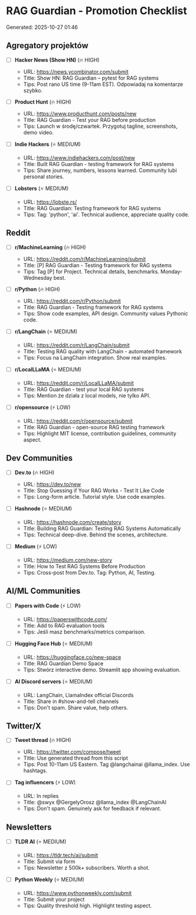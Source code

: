 # RAG Guardian - Promotion Checklist

Generated: 2025-10-27 01:46

## Agregatory projektów

- [ ] **Hacker News (Show HN)** (🔥 HIGH)
  - URL: https://news.ycombinator.com/submit
  - Title: Show HN: RAG Guardian – pytest for RAG systems
  - Tips: Post rano US time (9-11am EST). Odpowiadaj na komentarze szybko.

- [ ] **Product Hunt** (🔥 HIGH)
  - URL: https://www.producthunt.com/posts/new
  - Title: RAG Guardian - Test your RAG before production
  - Tips: Launch w środę/czwartek. Przygotuj tagline, screenshots, demo video.

- [ ] **Indie Hackers** (⭐ MEDIUM)
  - URL: https://www.indiehackers.com/post/new
  - Title: Built RAG Guardian - testing framework for RAG systems
  - Tips: Share journey, numbers, lessons learned. Community lubi personal stories.

- [ ] **Lobsters** (⭐ MEDIUM)
  - URL: https://lobste.rs/
  - Title: RAG Guardian: Testing framework for RAG systems
  - Tips: Tag: 'python', 'ai'. Technical audience, appreciate quality code.

## Reddit

- [ ] **r/MachineLearning** (🔥 HIGH)
  - URL: https://reddit.com/r/MachineLearning/submit
  - Title: [P] RAG Guardian - Testing framework for RAG systems
  - Tips: Tag [P] for Project. Technical details, benchmarks. Monday-Wednesday best.

- [ ] **r/Python** (🔥 HIGH)
  - URL: https://reddit.com/r/Python/submit
  - Title: RAG Guardian - Testing framework for RAG systems
  - Tips: Show code examples, API design. Community values Pythonic code.

- [ ] **r/LangChain** (⭐ MEDIUM)
  - URL: https://reddit.com/r/LangChain/submit
  - Title: Testing RAG quality with LangChain - automated framework
  - Tips: Focus na LangChain integration. Show real examples.

- [ ] **r/LocalLLaMA** (⭐ MEDIUM)
  - URL: https://reddit.com/r/LocalLLaMA/submit
  - Title: RAG Guardian - test your local RAG systems
  - Tips: Mention że działa z local models, nie tylko API.

- [ ] **r/opensource** (⚡ LOW)
  - URL: https://reddit.com/r/opensource/submit
  - Title: RAG Guardian - open-source RAG testing framework
  - Tips: Highlight MIT license, contribution guidelines, community aspect.

## Dev Communities

- [ ] **Dev.to** (🔥 HIGH)
  - URL: https://dev.to/new
  - Title: Stop Guessing if Your RAG Works - Test It Like Code
  - Tips: Long-form article. Tutorial style. Use code examples.

- [ ] **Hashnode** (⭐ MEDIUM)
  - URL: https://hashnode.com/create/story
  - Title: Building RAG Guardian: Testing RAG Systems Automatically
  - Tips: Technical deep-dive. Behind the scenes, architecture.

- [ ] **Medium** (⚡ LOW)
  - URL: https://medium.com/new-story
  - Title: How to Test RAG Systems Before Production
  - Tips: Cross-post from Dev.to. Tag: Python, AI, Testing.

## AI/ML Communities

- [ ] **Papers with Code** (⚡ LOW)
  - URL: https://paperswithcode.com/
  - Title: Add to RAG evaluation tools
  - Tips: Jeśli masz benchmarks/metrics comparison.

- [ ] **Hugging Face Hub** (⭐ MEDIUM)
  - URL: https://huggingface.co/new-space
  - Title: RAG Guardian Demo Space
  - Tips: Stwórz interactive demo. Streamlit app showing evaluation.

- [ ] **AI Discord servers** (⭐ MEDIUM)
  - URL: LangChain, LlamaIndex official Discords
  - Title: Share in #show-and-tell channels
  - Tips: Don't spam. Share value, help others.

## Twitter/X

- [ ] **Tweet thread** (🔥 HIGH)
  - URL: https://twitter.com/compose/tweet
  - Title: Use generated thread from this script
  - Tips: Post 10-11am US Eastern. Tag @langchainai @llama_index. Use hashtags.

- [ ] **Tag influencers** (⚡ LOW)
  - URL: In replies
  - Title: @swyx @GergelyOrosz @llama_index @LangChainAI
  - Tips: Don't spam. Genuinely ask for feedback if relevant.

## Newsletters

- [ ] **TLDR AI** (⭐ MEDIUM)
  - URL: https://tldr.tech/ai/submit
  - Title: Submit via form
  - Tips: Newsletter z 500k+ subscribers. Worth a shot.

- [ ] **Python Weekly** (⭐ MEDIUM)
  - URL: https://www.pythonweekly.com/submit
  - Title: Submit your project
  - Tips: Quality threshold high. Highlight testing aspect.

